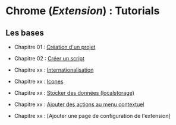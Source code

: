 # Chrome (_Extension_) : Tutorials

## Les bases

- Chapitre 01 : [Création d'un projet](https://github.com/OSW3-Campus/Chrome-Extension-tutorials/tree/chapter-01)
- Chapitre 02 : [Créer un script](https://github.com/OSW3-Campus/Chrome-Extension-tutorials/tree/chapter-02)

- Chapitre xx : [Internationalisation](https://github.com/OSW3-Campus/Chrome-Extension-tutorials/tree/i18n)
- Chapitre xx : [Icones](https://github.com/OSW3-Campus/Chrome-Extension-tutorials/tree/icons)


- Chapitre xx : [Stocker des données (localstorage)](https://github.com/OSW3-Campus/Chrome-Extension-tutorials/tree/localstorage)
- Chapitre xx : [Ajouter des actions au menu contextuel](https://github.com/OSW3-Campus/Chrome-Extension-tutorials/tree/context-menus)
- Chapitre xx : [Ajouter une page de configuration de l'extension]